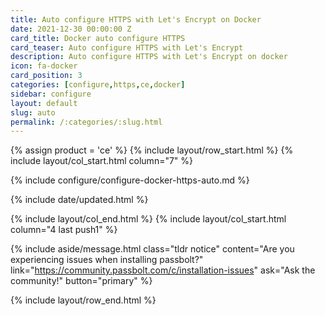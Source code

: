 ```yaml
---
title: Auto configure HTTPS with Let's Encrypt on Docker
date: 2021-12-30 00:00:00 Z
card_title: Docker auto configure HTTPS
card_teaser: Auto configure HTTPS with Let's Encrypt
description: Auto configure HTTPS with Let's Encrypt on docker
icon: fa-docker
card_position: 3
categories: [configure,https,ce,docker]
sidebar: configure
layout: default
slug: auto
permalink: /:categories/:slug.html
---
```


{% assign product = 'ce' %}
{% include layout/row_start.html %}
{% include layout/col_start.html column="7" %}

{% include configure/configure-docker-https-auto.md %}

{% include date/updated.html %}

{% include layout/col_end.html %}
{% include layout/col_start.html column="4 last push1" %}

{% include aside/message.html
    class="tldr notice"
    content="Are you experiencing issues when installing passbolt?"
    link="https://community.passbolt.com/c/installation-issues"
    ask="Ask the community!"
    button="primary"
%}

{% include layout/row_end.html %}
